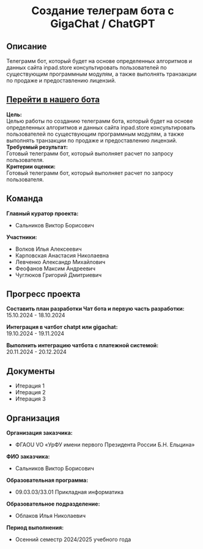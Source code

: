 <h1 align="center">
  <br>
  Создание телеграм бота с GigaChat / ChatGPT
  <br>
</h1>

## Описание
Телеграмм бот, который будет на основе определенных алгоритмов и данных сайта inpad.store консультировать пользователей по существующим программным модулям, а также выполнять транзакции по продаже и предоставлению лицензий.  

## <a href="https://t.me/HP_inpad_store_bot">Перейти в нашего бота</a>

**Цель:**  
Целью работы по созданию телеграмм бота, который будет на основе определенных алгоритмов и данных сайта inpad.store консультировать пользователей по существующим программным модулям, а также выполнять транзакции по продаже и предоставлению лицензий.  
**Требуемый результат:**  
Готовый телеграмм бот, который выполняет расчет по запросу пользователя.  
**Критерии оценки:**  
Готовый телеграмм бот, который выполняет расчет по запросу пользователя.  

## Команда
**Главный куратор проекта:**  
- Сальников Виктор Борисович

**Участники:**
- Волков Илья Алексеевич
- Карповская Анастасия Николаевна
- Левченко Александр Михайлович
- Феофанов Максим Андреевич
- Чуглюков Григорий Дмитриевич

## Прогресс проекта
**Составить план разработки Чат бота и первую часть разработки:**  
15.10.2024 - 18.10.2024

**Интеграция в чатбот chatpt или gigachat:**  
19.10.2024 - 19.11.2024

**Выполнить интеграцию чатбота с платежной системой:**  
20.11.2024 - 20.12.2024

## Документы
- Итерация 1
- Итерация 2
- Итерация 3

## Организация
**Организация заказчика:**  
- ФГАOU VO «УрФУ имени первого Президента России Б.Н. Ельцина»

**ФИО заказчика:**  
- Сальников Виктор Борисович

**Образовательная программа:**  
- 09.03.03/33.01 Прикладная информатика

**Образовательное подразделение:**  
- Облаков Илья Николаевич

**Период выполнения:**  
- Осенний семестр 2024/2025 учебного года
